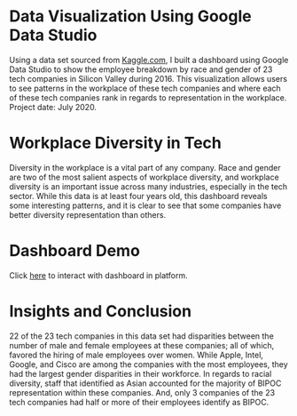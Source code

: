 # Data Visualization Using Google Data Studio
Using a data set sourced from [Kaggle.com](https://www.kaggle.com/rtatman/silicon-valley-diversity-data), I built a dashboard using Google Data Studio to show the employee breakdown by race and gender of 23 tech companies in Silicon Valley during 2016. This visualization allows users to see patterns in the workplace of these tech companies and where each of these tech companies rank in regards to representation in the workplace. Project date: July 2020.

# Workplace Diversity in Tech
Diversity in the workplace is a vital part of any company. Race and gender are two of the most salient aspects of workplace diversity, and workplace diversity is an important issue across many industries, especially in the tech sector. While this data is at least four years old, this dashboard reveals some interesting patterns, and it is clear to see that some companies have better diversity representation than others. 

# Dashboard Demo

Click [here](https://datastudio.google.com/reporting/e71e98cb-f2e8-4bda-8c11-ed203cd201f7/page/6DecB) to interact with dashboard in platform.

# Insights and Conclusion
22 of the 23 tech companies in this data set had disparities between the number of male and female employees at these companies; all of which, favored the hiring of male employees over women. While Apple, Intel, Google, and Cisco are among the companies with the most employees, they had the largest gender disparities in their workforce. In regards to racial diversity, staff that identified as Asian accounted for the majority of BIPOC representation within these companies. And, only 3 companies of the 23 tech companies had half or more of their employees identify as BIPOC.
